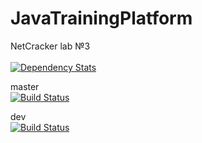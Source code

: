 # JavaTrainingPlatform

NetCracker lab №3
<br><br>
[![Dependency Stats](https://www.versioneye.com/user/projects/5916dc1254b29100167afebb/badge.svg?style=flat-square)](https://www.versioneye.com/user/projects/5916dc1254b29100167afebb)

master<br>
[![Build Status](https://semaphoreci.com/api/v1/yuliashevchenko137/javatrainingplatform/branches/master/shields_badge.svg)](https://semaphoreci.com/yuliashevchenko137/javatrainingplatform)

dev<br>
[![Build Status](https://semaphoreci.com/api/v1/yuliashevchenko137/javatrainingplatform/branches/dev/shields_badge.svg)](https://semaphoreci.com/yuliashevchenko137/javatrainingplatform)

